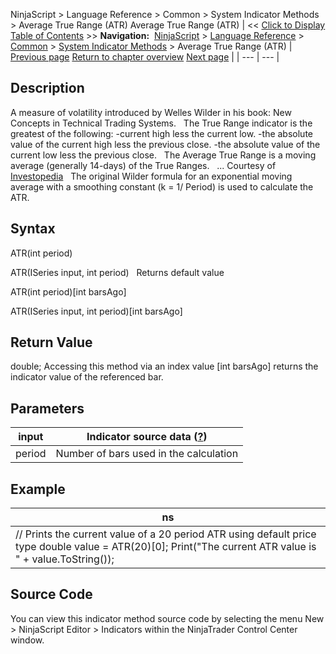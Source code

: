 ﻿
NinjaScript > Language Reference > Common > System Indicator Methods > Average True Range (ATR)
Average True Range (ATR)
| << [Click to Display Table of Contents](average_true_range_atr.md) >> **Navigation:**     [NinjaScript](ninjascript-1.md) > [Language Reference](language_reference_wip-1.md) > [Common](common-1.md) > [System Indicator Methods](indicators-1.md) > Average True Range (ATR) | [Previous page](average_directional_movement_r-1.md) [Return to chapter overview](indicators-1.md) [Next page](balance_of_power_bop-1.md) |
| --- | --- |
## Description
A measure of volatility introduced by Welles Wilder in his book: New Concepts in Technical Trading Systems.
 
The True Range indicator is the greatest of the following:
-current high less the current low.
-the absolute value of the current high less the previous close.
-the absolute value of the current low less the previous close.
 
The Average True Range is a moving average (generally 14-days) of the True Ranges. 
 
... Courtesy of [Investopedia](http://www.investopedia.com/terms/a/atr.asp)
 
The original Wilder formula for an exponential moving average with a smoothing constant (k = 1/ Period) is used to calculate the ATR.
 
## Syntax
ATR(int period)  

ATR(ISeries<double> input, int period)
 
Returns default value  

ATR(int period)[int barsAgo]  

ATR(ISeries<double> input, int period)[int barsAgo]

## Return Value
double; Accessing this method via an index value [int barsAgo] returns the indicator value of the referenced bar.

## Parameters
| input | Indicator source data ([?](valid_input_data_for_indicator-1.md)) |
| --- | --- |
| period | Number of bars used in the calculation |

## Example
| ns |
| --- |
| // Prints the current value of a 20 period ATR using default price type double value = ATR(20)[0]; Print("The current ATR value is " + value.ToString()); |

## Source Code
You can view this indicator method source code by selecting the menu New > NinjaScript Editor > Indicators within the NinjaTrader Control Center window.
